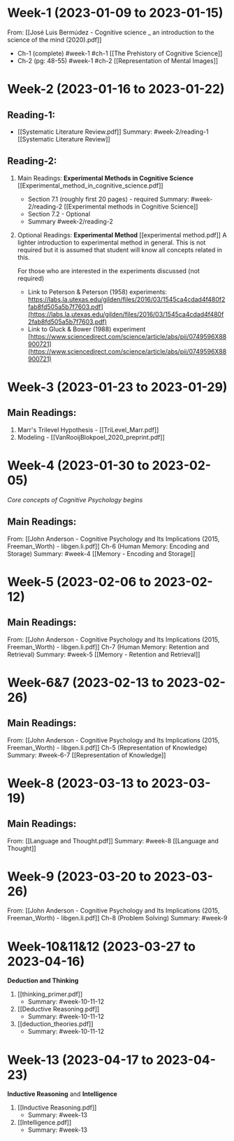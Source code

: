 # Week-1 (2023-01-09 to 2023-01-15)

From: [[José Luis Bermúdez - Cognitive science _ an introduction to the science of the mind (2020).pdf]]

- Ch-1 (complete) #week-1 #ch-1 [[The Prehistory of Cognitive Science]]
- Ch-2 (pg: 48-55) #week-1 #ch-2 [[Representation of Mental Images]]

# Week-2 (2023-01-16 to 2023-01-22)

## Reading-1:

- [[Systematic Literature Review.pdf]]
  Summary: #week-2/reading-1 [[Systematic Literature Review]] 

## Reading-2:

1. Main Readings: **Experimental Methods in Cognitive Science**
   [[Experimental_method_in_cognitive_science.pdf]]
	- Section 7.1 (roughly first 20 pages) - required
	  Summary: #week-2/reading-2 [[Experimental methods in Cognitive Science]] 
	- Section 7.2 - Optional
	- Summary #week-2/reading-2 

2. Optional Readings: **Experimental Method**
   [[experimental method.pdf]]
   A lighter introduction to experimental method in general. This is not required but it is assumed that student will know all concepts related in this.
   
   For those who are interested in the experiments discussed (not required)
   - Link to Peterson & Peterson (1958) experiments: https://labs.la.utexas.edu/gilden/files/2016/03/1545ca4cdad4f480f2fab8fd505a5b7f7603.pdf](https://labs.la.utexas.edu/gilden/files/2016/03/1545ca4cdad4f480f2fab8fd505a5b7f7603.pdf)
   - Link to Gluck & Bower (1988) experiment [https://www.sciencedirect.com/science/article/abs/pii/0749596X88900721](https://www.sciencedirect.com/science/article/abs/pii/0749596X88900721)

# Week-3 (2023-01-23 to 2023-01-29)

## Main Readings:

1. Marr's Trilevel Hypothesis - [[TriLevel_Marr.pdf]]
3. Modeling - [[VanRooijBlokpoel_2020_preprint.pdf]]

# Week-4 (2023-01-30 to 2023-02-05)

*Core concepts of Cognitive Psychology begins*

## Main Readings:

From: [[John Anderson - Cognitive Psychology and Its Implications (2015, Freeman_Worth) - libgen.li.pdf]]
Ch-6 (Human Memory: Encoding and Storage)
Summary: #week-4 [[Memory - Encoding and Storage]]

# Week-5 (2023-02-06 to 2023-02-12)

## Main Readings:

From: [[John Anderson - Cognitive Psychology and Its Implications (2015, Freeman_Worth) - libgen.li.pdf]]
Ch-7 (Human Memory: Retention and Retrieval)
Summary: #week-5 [[Memory - Retention and Retrieval]]

# Week-6&7 (2023-02-13 to 2023-02-26)

## Main Readings:

From: [[John Anderson - Cognitive Psychology and Its Implications (2015, Freeman_Worth) - libgen.li.pdf]]
Ch-5 (Representation of Knowledge)
Summary: #week-6-7 [[Representation of Knowledge]]

# Week-8 (2023-03-13 to 2023-03-19)

## Main Readings:

From: [[Language and Thought.pdf]]
Summary: #week-8 [[Language and Thought]]

# Week-9 (2023-03-20 to 2023-03-26)

From: [[John Anderson - Cognitive Psychology and Its Implications (2015, Freeman_Worth) - libgen.li.pdf]]
Ch-8 (Problem Solving)
Summary: #week-9 

# Week-10&11&12 (2023-03-27 to 2023-04-16)

**Deduction and Thinking**

1. [[thinking_primer.pdf]]
	- Summary: #week-10-11-12 
2. [[Deductive Reasoning.pdf]]
	- Summary: #week-10-11-12 
3. [[deduction_theories.pdf]]
	- Summary: #week-10-11-12 

# Week-13 (2023-04-17 to 2023-04-23)

**Inductive Reasoning** and **Intelligence**

1. [[Inductive Reasoning.pdf]]
	- Summary: #week-13
2. [[Intelligence.pdf]]
	- Summary: #week-13 

